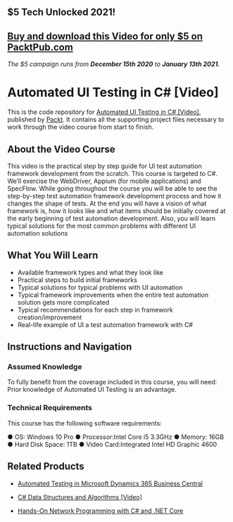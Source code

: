 ## $5 Tech Unlocked 2021!
[Buy and download this Video for only $5 on PacktPub.com](https://www.packtpub.com/product/automated-ui-testing-in-c-video/9781788294591)
-----
*The $5 campaign         runs from __December 15th 2020__ to __January 13th 2021.__*

# Automated UI Testing in C# [Video]
This is the code repository for [Automated UI Testing in C# [Video]](https://www.packtpub.com/application-development/automated-ui-testing-c-video?utm_source=github&utm_medium=repository&utm_campaign=9781788294591), published by [Packt](https://www.packtpub.com/?utm_source=github). It contains all the supporting project files necessary to work through the video course from start to finish.
## About the Video Course
This video is the practical step by step guide for UI test automation framework development from the scratch. This course is targeted to C#. We’ll exercise the WebDriver, Appium (for mobile applications) and SpecFlow.
While going throughout the course you will be able to see the step-by-step test automation framework development process and how it changes the shape of tests.
At the end you will have a vision of what framework is, how it looks like and what items should be initially covered at the early beginning of test automation development. Also, you will learn typical solutions for the most common problems with different UI automation solutions

<H2>What You Will Learn</H2>
<DIV class=book-info-will-learn-text>
<UL>
<LI>Available framework types and what they look like 
<LI>Practical steps to build initial frameworks 
<LI>Typical solutions for typical problems with UI automation 
<LI>Typical framework improvements when the entire test automation solution gets more complicated 
<LI>Typical recommendations for each step in framework creation/improvement 
<LI>Real-life example of UI a test automation framework with C# </LI></UL></DIV>

## Instructions and Navigation
### Assumed Knowledge
To fully benefit from the coverage included in this course, you will need:<br/>
Prior knowledge of Automated UI Testing is an advantage.
### Technical Requirements
This course has the following software requirements:<br/>

●	OS: Windows 10 Pro
●	Processor:Intel Core i5 3.3GHz
●	Memory: 16GB
●	Hard Disk Space: 1TB
●	Video Card:Integrated Intel HD Graphic 4600

## Related Products
* [Automated Testing in Microsoft Dynamics 365 Business Central](https://www.packtpub.com/business/automated-testing-microsoft-dynamics-365-business-central?utm_source=github&utm_medium=repository&utm_campaign=9781789804935)

* [C# Data Structures and Algorithms [Video]](https://www.packtpub.com/application-development/c-data-structures-and-algorithms-video?utm_source=github&utm_medium=repository&utm_campaign=9781789805116)

* [Hands-On Network Programming with C# and .NET Core](https://www.packtpub.com/application-development/hands-network-programming-c-and-net-core?utm_source=github&utm_medium=repository&utm_campaign=9781789340761)

